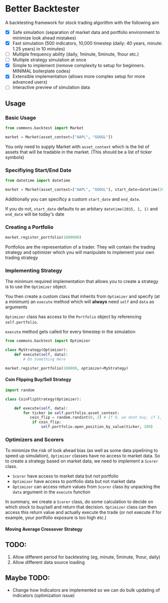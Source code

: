 # Better Backtester

A backtesting framework for stock trading algorithm with the following aim

- [x] Safe simulation (separation of market data and portfolio environment to minimize look ahead mistakes)
- [x] Fast simulation (500 indicators, 10,000 timestep (daily: 40 years, minute: 1.25 years) in 10 minutes)
- [ ] Multiple frequency ability (daily, 1minute, 5minute, 1hour etc.)
- [ ] Multiple strategy simulation at once
- [x] Simple to implement (remove complexity to setup for beginners. MINIMAL boilerplate codes)
- [x] Extensible implementation (allows more complex setup for more advanced users)
- [ ] Interactive preview of simulation data

## Usage

### Basic Usage

```python
from commons.backtest import Market

market = Market(asset_context=["AAPL", "GOOGL"])
```

You only need to supply Market with `asset_context` which is the list of assets that will be tradable in the market. (This should be a list of ticker symbols)

### Specifiying Start/End Date

```python
from datetime import datetime

market = Market(asset_context=["AAPL", "GOOGL"], start_date=datetime(2020, 1, 1), end_date=datetime(2020, 1, 31))
```

Additionally you can specificy a custom `start_date` and `end_date`.

If you do not, `start_date` defaults to an arbitary `datetime(2015, 1, 1)` and `end_date` will be today's date

### Creating a Portfolio

```python
market.register_portfolio(1000000)
```

Portfolios are the representation of a trader. They will contain the trading strategy and optimizer which you will manipulate to implement your own trading strategy

### Implementing Strategy

The minimum required implementation that allows you to create a strategy is to use the `Optimizer` object.

You then create a custom class that inherits from `Optimizer` and specify (at a minimum) an `execute` method which will **always** need `self` and `data` as arguments

`Optimizer` class has access to the `Portfolio` object by referencing `self.portfolio`.

`execute` method gets called for every timestep in the simulation

```python
from commons.backtest import Optimizer

class MyStrategy(Optimizer):
	def execute(self, data):
		# Do Something Here

market.register_portfolio(100000, optimizer=MyStrategy)
```

#### Coin Flipping Buy/Sell Strategy

```python
import random

class CoinFlipStrategy(Optimizer):

	def execute(self, data):
		for ticker in self.portfolio.asset_context:
		   coin_flip = random.randint(0, 2) # If 0, we dont buy, if 1, we buy
			if coin_flip:
				self.portfolio.open_position_by_value(ticker, 100)
```

### Optimizers and Scorers

To minimize the risk of look ahead bias (as well as some data pipelining to speed up simulation), `Optimizer` classes have no access to market data. So to create a strategy based on market data, we need to implement a `Scorer` class.

- `Scorer` have access to market data but not portfolio
- `Optimizer` have access to portfolio data but not market data
- `Optimizer` can access return values from `Scorer` class by unpacking the `data` argument in the `execute` function

In summary, we create a `Scorer` class, do some calculation to decide on which stock to buy/sell and return that decision. `Optimizer` class can then access this return value and actually execute the trade (or not execute if for example, your portfolio exposure is too high etc.)

#### Moving Average Crossover Strategy

## TODO:

1. Allow different period for backtesting (eg, minute, 5minute, 1hour, daily)
2. Allow different data source loading

## Maybe TODO:

- Change how Indicators are implemented so we can do bulk updating of indicators (optimization issue)
